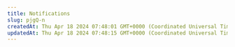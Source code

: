 ```yaml
---
title: Notifications
slug: pjgQ-n
createdAt: Thu Apr 18 2024 07:48:01 GMT+0000 (Coordinated Universal Time)
updatedAt: Thu Apr 18 2024 07:48:15 GMT+0000 (Coordinated Universal Time)
---
```


